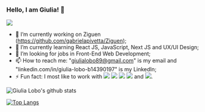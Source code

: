 ### Hello, I am Giulia! 👋

![](https://komarev.com/ghpvc/?username=giuulob89&color=ff69b4)

- 🔭 I’m currently working on Ziguen (https://github.com/gabrielapivetta/Ziguen);
- 🌱 I’m currently learning React JS, JavaScript, Next JS and UX/UI Design;
- 👯 I’m looking for jobs in Front-End Web Development;
- 📫 How to reach me: "giulialobo89@gmail.com" is my email and "linkedin.com/in/giulia-lobo-b14390197" is my LinkedIn;
- ⚡ Fun fact: I most like to work with <img src = "https://img.shields.io/badge/HTML5-E34F26?style=for-the-badge&logo=html5&logoColor=white"/> <img src = "https://img.shields.io/badge/CSS3-1572B6?style=for-the-badge&logo=css3&logoColor=white"/> <img src = "https://img.shields.io/badge/React-20232A?style=for-the-badge&logo=react&logoColor=61DAFB"/> <img src = "https://img.shields.io/badge/JavaScript-323330?style=for-the-badge&logo=javascript&logoColor=F7DF1E"/> and <img src = "https://img.shields.io/badge/TypeScript-007ACC?style=for-the-badge&logo=typescript&logoColor=white"/>.

![Giulia Lobo's github stats](https://github-readme-stats.vercel.app/api?username=giuulob89&show_icons=true&theme=dracula)

[![Top Langs](https://github-readme-stats.vercel.app/api/top-langs/?username=giuulob89)](https://github.com/giuulob89/github-readme-stats)


